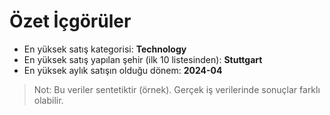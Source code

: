 # Özet İçgörüler

- En yüksek satış kategorisi: **Technology**
- En yüksek satış yapılan şehir (ilk 10 listesinden): **Stuttgart**
- En yüksek aylık satışın olduğu dönem: **2024-04**

> Not: Bu veriler sentetiktir (örnek). Gerçek iş verilerinde sonuçlar farklı olabilir.
